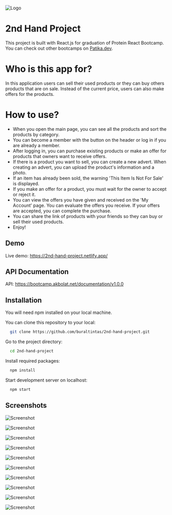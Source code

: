 ![Logo](https://i.ibb.co/T1yrJpt/logo.png)

# 2nd Hand Project

This project is built with React.js for graduation of Protein React Bootcamp. You can check out other bootcamps on [Patika.dev](https://www.patika.dev/tr/bootcamp).

# Who is this app for?

In this application users can sell their used products or they can buy others products that are on sale. Instead of the current price, users can also make offers for the products.

# How to use?

- When you open the main page, you can see all the products and sort the products by category.
- You can become a member with the button on the header or log in if you are already a member.
- After logging in, you can purchase existing products or make an offer for products that owners want to receive offers.
- If there is a product you want to sell, you can create a new advert. When creating an advert, you can upload the product's information and a photo.
- If an item has already been sold, the warning 'This Item Is Not For Sale' is displayed.
- If you make an offer for a product, you must wait for the owner to accept or reject it.
- You can view the offers you have given and received on the 'My Account' page. You can evaluate the offers you receive. If your offers are accepted, you can complete the purchase.
- You can share the link of products with your friends so they can buy or sell their used products.
- Enjoy!

## Demo

Live demo: https://2nd-hand-project.netlify.app/

## API Documentation

API: https://bootcamp.akbolat.net/documentation/v1.0.0

## Installation

You will need npm installed on your local machine.

You can clone this repository to your local:

```bash
  git clone https://github.com/buraltintas/2nd-hand-project.git
```

Go to the project directory:

```bash
  cd 2nd-hand-project
```

Install required packages:

```bash
  npm install
```

Start development server on localhost:

```bash
  npm start
```

## Screenshots

![Screenshot](https://i.ibb.co/r0qXC6f/1.png)

![Screenshot](https://i.ibb.co/BrsGD8D/Screen-Shot-2022-04-29-at-14-09-39.png)

![Screenshot](https://i.ibb.co/n0DCrWh/3.png)

![Screenshot](https://i.ibb.co/Nm8kDHJ/Screen-Shot-2022-04-29-at-14-10-26.png)

![Screenshot](https://i.ibb.co/kJLRywR/5.png)

![Screenshot](https://i.ibb.co/G7jtxPw/Screen-Shot-2022-04-29-at-14-10-46.png)

![Screenshot](https://i.ibb.co/grtJWCk/Screen-Shot-2022-04-29-at-14-11-24.png)

![Screenshot](https://i.ibb.co/h9BPyBj/Screen-Shot-2022-04-29-at-14-13-20.png)

![Screenshot](https://i.ibb.co/jwmgjc3/9.png)

![Screenshot](https://i.ibb.co/Wc3n1Ph/10.png)
